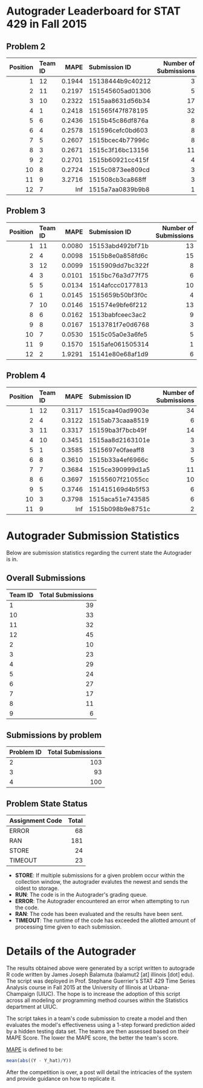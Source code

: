 Autograder Leaderboard for STAT 429 in Fall 2015
================================================

Problem 2
---------

|  Position| Team ID |    MAPE| Submission ID    |  Number of Submissions|
|---------:|:--------|-------:|:-----------------|----------------------:|
|         1| 12      |  0.1944| 15138444b9c40212 |                      3|
|         2| 11      |  0.2197| 151545605ad01306 |                      5|
|         3| 10      |  0.2322| 1515aa8631d56b34 |                     17|
|         4| 1       |  0.2418| 151565f47f878195 |                     32|
|         5| 6       |  0.2436| 1515b45c86df876a |                      8|
|         6| 4       |  0.2578| 151596cefc0bd603 |                      8|
|         7| 5       |  0.2607| 1515bcec4b77996c |                      8|
|         8| 3       |  0.2671| 1515c3f16bc13156 |                     11|
|         9| 2       |  0.2701| 1515b60921cc415f |                      4|
|        10| 8       |  0.2724| 1515c0873ee809cd |                      3|
|        11| 9       |  3.2716| 151508cb3ca868ff |                      3|
|        12| 7       |     Inf| 1515a7aa0839b9b8 |                      1|

Problem 3
---------

|  Position| Team ID |    MAPE| Submission ID    |  Number of Submissions|
|---------:|:--------|-------:|:-----------------|----------------------:|
|         1| 11      |  0.0080| 15153abd492bf71b |                     13|
|         2| 4       |  0.0098| 1515b8e0a858fd6c |                     15|
|         3| 12      |  0.0099| 1515909dd7bc322f |                      8|
|         4| 3       |  0.0101| 1515bc76a3d77f75 |                      6|
|         5| 5       |  0.0134| 1514afccc0177813 |                     10|
|         6| 1       |  0.0145| 1515659b50bf3f0c |                      4|
|         7| 10      |  0.0146| 151574e9bfe6f212 |                     13|
|         8| 6       |  0.0162| 1513babfceec3ac2 |                      9|
|         9| 8       |  0.0167| 1513781f7e0d6768 |                      3|
|        10| 7       |  0.0530| 1515c05a0e3a6fe5 |                      5|
|        11| 9       |  0.1570| 1515afe061505314 |                      1|
|        12| 2       |  1.9291| 15141e80e68af1d9 |                      6|

Problem 4
---------

|  Position| Team ID |    MAPE| Submission ID    |  Number of Submissions|
|---------:|:--------|-------:|:-----------------|----------------------:|
|         1| 12      |  0.3117| 1515caa40ad9903e |                     34|
|         2| 4       |  0.3122| 1515ab73caaa8519 |                      6|
|         3| 11      |  0.3317| 15159ba3f7bcb49f |                     14|
|         4| 10      |  0.3451| 1515aa8d2163101e |                      3|
|         5| 1       |  0.3585| 1515697e0faeaff8 |                      3|
|         6| 8       |  0.3610| 1515b33a4ef6966c |                      5|
|         7| 7       |  0.3684| 1515ce390999d1a5 |                     11|
|         8| 6       |  0.3697| 15155607f21055cc |                     10|
|         9| 5       |  0.3746| 151415169d4b5f53 |                      6|
|        10| 3       |  0.3798| 1515aca51e743585 |                      6|
|        11| 9       |     Inf| 1515b098b9e8751c |                      2|

Autograder Submission Statistics
================================

Below are submission statistics regarding the current state the Autograder is in.

Overall Submissions
-------------------

| Team ID |  Total Submissions|
|:--------|------------------:|
| 1       |                 39|
| 10      |                 33|
| 11      |                 32|
| 12      |                 45|
| 2       |                 10|
| 3       |                 23|
| 4       |                 29|
| 5       |                 24|
| 6       |                 27|
| 7       |                 17|
| 8       |                 11|
| 9       |                  6|

Submissions by problem
----------------------

| Problem ID |  Total Submissions|
|:-----------|------------------:|
| 2          |                103|
| 3          |                 93|
| 4          |                100|

Problem State Status
--------------------

| Assignment Code |  Total|
|:----------------|------:|
| ERROR           |     68|
| RAN             |    181|
| STORE           |     24|
| TIMEOUT         |     23|

-   **STORE**: If multiple submissions for a given problem occur within the collection window, the autograder evalutes the newest and sends the oldest to storage.
-   **RUN**: The code is in the Autograder's grading queue.
-   **ERROR**: The Autograder encountered an error when attempting to run the code.
-   **RAN**: The code has been evaluated and the results have been sent.
-   **TIMEOUT**: The runtime of the code has exceeded the allotted amount of processing time given to each submission.

Details of the Autograder
=========================

The results obtained above were generated by a script written to autograde R code written by James Joseph Balamuta (balamut2 [at] illinois [dot] edu). The script was deployed in Prof. Stephane Guerrier's STAT 429 Time Series Analysis course in Fall 2015 at the University of Illinois at Urbana-Champaign (UIUC). The hope is to increase the adoption of this script across all modeling or programming method courses within the Statistics department at UIUC.

The script takes in a team's code submission to create a model and then evaluates the model's effectiveness using a 1-step forward prediction aided by a hidden testing data set. The teams are then assessed based on their MAPE Score. The lower the MAPE score, the better the team's score.

[MAPE](https://en.wikipedia.org/wiki/Mean_absolute_percentage_error) is defined to be:

``` r
mean(abs((Y - Y_hat)/Y))
```

After the competition is over, a post will detail the intricacies of the system and provide guidance on how to replicate it.
